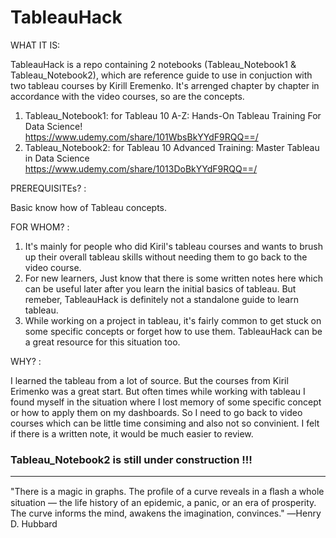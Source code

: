 # TableauHack


WHAT IT IS:

TableauHack is a repo containing 2 notebooks (Tableau_Notebook1 & Tableau_Notebook2), which are reference guide to use in conjuction with two tableau courses by Kirill Eremenko. It's arrenged chapter by chapter in accordance with the video courses, so are the concepts. 
1. Tableau_Notebook1: 
for Tableau 10 A-Z: Hands-On Tableau Training For Data Science!   
https://www.udemy.com/share/101WbsBkYYdF9RQQ==/
2. Tableau_Notebook2: 
for Tableau 10 Advanced Training: Master Tableau in Data Science   
https://www.udemy.com/share/1013DoBkYYdF9RQQ==/


PREREQUISITEs? : 

Basic know how of Tableau concepts. 


FOR WHOM? : 

1. It's mainly for people who did Kiril's tableau courses and wants to brush up their overall tableau skills without needing them to go back to the video course.
2. For new learners, Just know that there is some written notes here which can be useful later after you learn the initial basics of tableau. But remeber, TableauHack is definitely not a standalone guide to learn tableau. 
3. While working on a project in tableau, it's fairly common to get stuck on some specific concepts or forget how to use them. TableauHack can be a great resource for this situation too. 


WHY? : 

I learned the tableau from a lot of source. But the courses from Kiril Erimenko was a great start. But often times while working with tableau I found myself in the situation where I lost memory of some specific concept or how to apply them on my dashboards. So I need to go back to  video courses which can be little time consiming  and also not so convinient. I felt if there is a written note, it would be much easier to review. 


### Tableau_Notebook2 is still under construction !!! ###

------------------------------------------------------------------------------------------------------

"There is a magic in graphs. The proﬁle of a curve reveals in a ﬂash a whole situation — the life history of an epidemic, a panic, or an era of prosperity. The curve informs the mind, awakens the imagination, convinces."
―Henry D. Hubbard

